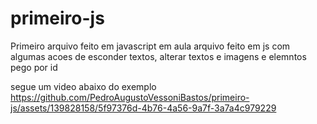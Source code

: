 # primeiro-js
Primeiro arquivo feito em javascript em aula
arquivo feito em js com algumas acoes de esconder textos, alterar textos e imagens e elemntos pego por id

segue um video abaixo do exemplo
https://github.com/PedroAugustoVessoniBastos/primeiro-js/assets/139828158/5f97376d-4b76-4a56-9a7f-3a7a4c979229
